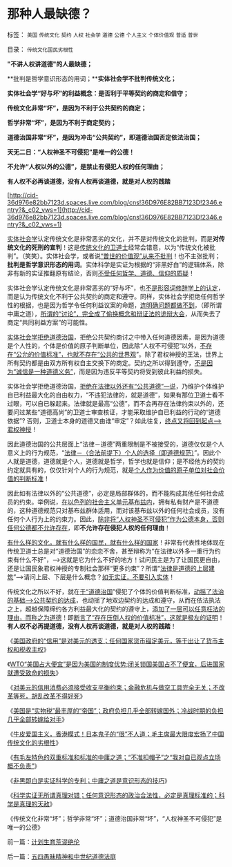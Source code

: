 # 那种人最缺德？

标签： `美国` `传统文化` `契约` `人权` `社会学` `道德` `公德` `个人主义` `个体价值观` `普适` `普世` 

目录： `传统文化国民劣根性`

**"不讲人权讲道德"的人最缺德；**

**批判是哲学意识形态的用词；****实体社会学不批判传统文化；**

**实体社会学“好与坏”的利益概念：是否利于平等契约的商定和信守；**

**传统文化非常“坏”，是因为不利于公共契约的商定；**

**哲学非常“坏”，是因为不利于商定契约；**

**道德治国非常“坏”，是因为冲击“公共契约”，即道德治国否定依法治国；**

**天无二日：“人权神圣不可侵犯”是唯一的公德！**

**不允许“人权以外的公德”，是禁止有侵犯人权的任何理由；**

**有人权不必再谈道德，没有人权再谈道德，就是对人权的践踏**

[http://cid-36d976e82bb7123d.spaces.live.com/blog/cns!36D976E82BB7123D!2346.entry?&_c02_vws=1](http://cid-36d976e82bb7123d.spaces.live.com/blog/cns!36D976E82BB7123D!2346.entry?&_c02_vws=1)

[实体社会学](../../../2009/11/16/解释人权的自然科学和人权解释的经济学.md)认定传统文化是非常恶劣的文化，并不是对传统文化的批判，而是**对传统文化的死刑的宣判**！这是[传统文化的卫道士](../../../2010/10/13/在左右意识形态中难以自拨的进步分子.md)经常会错意，以为“传统文化被批判”。（笑笑）。实体社会学，或者说[“普世的价值观”从来不批判](../../../2009/11/16/科学，进化论和普世价值观.md)！也不主张批判；**批判是哲学意识形态的用词**。实体科学是实证为根据的“非黑好白”的逻辑体系，除非有新的实证推翻原有结论，否则[不受任何哲学、道德、信仰的质疑](../../../2009/11/27/个人信仰请止于个人“私”之边界.md)！

实体社会学认定传统文化是非常恶劣的“好与坏”，也[不是形容词修辞学上的认定](../../../2010/10/16/汉语是修辞表意语言，最适合道德口水仗.md)，而是认为传统文化不利于公共契约的商定和遵守。同样，实体社会学拒绝任何哲学性的根据，也是因为哲学令任何利益议案的命题，[连明确问题都做不到](../../../2009/5/22/“实”未必为实证，认识对象角色的主谓宾.md)，（即所谓中庸之道），[所谓的“讨论”，完全成了偷换概念和辩证法的诡辩大会](../../../2010/5/4/中国不缺信仰，中国缺乏名词解释.md)，从而失去了商定“共同利益方案”的可能性。

[实体社会学拒绝道德治国](http://darthvad.blog.sohu.com/133552226.html)，拒绝公共契约商讨之中带入任何道德因素，是因为道德是个人性的，个体是价值的原子判断单位，因此除“人权不可侵犯”以外，[不存在“公允的价值标准”，也就不存在“公共的世界观](../../../2011/1/6/“均衡经济学”是伪科学，租值和租值耗散.md)”。除了君权神授的王法，世界上所有契约都是由双方所有权自主交换下的商定。契约之所以得到遵守，[不是因为“诚信是一种道德义务”](../../../2010/7/31/诚信是契约社会的产物;任何人没有“诚信”的义务.md)，而是因为违反平等契约将受到彼此利益的损失。

实体社会学拒绝道德治国，[拒绝在法律以外还有“公共道德”一说](../../../2009/8/23/为什么“世风日下，人心不古”？.md)，乃维护个体维护自已利益最大化的自由权力，“不违犯法律的，就是道德”，如果有那位卫道士看不过眼，可以自已躲起来。法律就是最高“公德”，而不会再存在法律约束以外的，还要问过某些“道德高尚”的卫道士审查核证，才能采取维护自已利益的行动的“道德依据”?
否则，卫道士本身的道德又由谁“审定”？如此往复，[终点又将回到起点——>君权神授](../../../2011/1/8/君权神授的道德及基督教和孟子.md)！

因此道德治国的公共层面上“法律－道德”两重限制是不被接受的，道德仅仅是个人意义上的行为规范，“[法律－（合法前提下）个人的选择（即道德规范）](http://hi.baidu.com/darthchn/blog/item/5d69703c59ef96c89f3d62f5.html)”。因此个人就是道德，道德就是个人，道德就是哲学，哲学也就是信仰；是不经他方的契约约定就具有的，仅仅针对个人的行为规范，就是[个人作为价值的原子单位对社会价值的判断标准](../../../2010/1/21/人权是价值判断的原子单位.md)！

因此如有法律以外的“公共道德”，必定是局部群体的，而不能构成其他任何社会成员的约束。举例说，[在以色列的社会主义单元基布兹内](../../../2009/6/25/社会主义生产实践和马恩主义的社会军事化色彩.md)，拥有私有财产是不道德的，这种道德规范只对基布兹群体适用，而对该基布兹以外的任何社会成员，没有任何个人行为上的约束力。因此，[除非将“人权神圣不可侵犯”作为公德本身，否则任何公德都不允许存在](../../../2010/10/16/为什么要依法治国？为什么意识形态需要权威？.md)，即**不允许存在侵犯人权的任何理由**！

[有什么样的文化，就有什么样的国民，就有什么样的国家](../../../2010/3/3/《大义觉迷录》监督舆论.md)！非常有代表性地体现在传统卫道士总是对“道德治国”的恋恋不舍，甚至辩称为“在法律以外多一重行为约束有什么不好”，——>这就是它为什么不好的地方！试问民主是为了让国民更自由，还是让国民象君权神授的专制社会那样“更多约束”？所谓“[法律是道德的上层建筑](../../../2007/9/30/民主就是与民约法；法律并不是道德的上层建筑.md)”——>请问上层、下层是什么概念？[如无实证，不要引入实体](../../../2010/10/22/什么是实体法学？什么是意识形态的正义法？.md)！

传统文化之所以不好，就在[于“道德治国](../../../2010/9/10/中国唯利是图的人太少了.md)”侵犯了个体的价值判断标准，[动摇了法治的基础——>公共契约的达成](../../../2010/9/3/只有个人主义才是市场经济.md)，也动摇了地双边契约的达成和遵守，从而在依法执法之上，超越保障缔约各方利益最大化的契约的遵守上，[添加了一层可以任意枉法的理由，而称之为道德](../../../2009/8/24/中庸枉法,惩善扬恶,坏事做尽.md)！即[断言了“存在压倒人权的价值标准”，这就是极左的证明](../../../2009/11/12/别人的人权也是人权.md)！**有人权不必再提道德，没有人权再谈道德，就是对人权的践踏**！

《[美国政府的“信用”是对美元的透支；任何国家货币锚定美元，等于出让了货币主权和税收主权](../../../2011/1/20/汇率本质上是制度优劣，拒绝市场经济只能低汇率.md)》

《[WTO“美国占大便宜”是因为美国的制度优势;闭关锁国美国占不了便宜，后进国家就遭受致命的损失](../../../2011/1/20/富美国买生活品，穷中国买奢侈品.md)》

《[对美元的信用消费必须接受收支平衡约束；金融危机与做空工具完全无关；不改革等死，胡乱改革不得好死](../../../2011/1/21/美元滥发，透支和屯积的被约束.md)》

《[美国是“实物税”最丰厚的“帝国”；政府负担几乎全部转嫁国外；冷战时期的负担几乎全部转嫁给对手](../../../2011/1/21/美国是有史以来最有油水的“帝国”.md)》

《[牛皮爱国主义，香港模式！日本鬼子的“很”不人道；毛主席最大限度宏扬了中国传统文化的劣根性](../../../2011/1/21/香港模式和日本鬼子“人肉开采”.md)》

《[有毛左特色的双重标准和标准的中庸之道；“不准扣帽子”之“我对自已观点立场概不负责”](../../../2011/1/22/传统知识分子对自已观点概不负责.md)》

《[非黑即白是实证科学的专利；中庸之道是意识形态的技巧](../../../2011/1/22/非黑即白的科学和中庸的意识形态.md)》

《[科学实证无所谓真理对错；任何意识形态的政治合法性，必定是真理标准的；科学是真理的天敌](../../../2011/1/22/科学是真理的天敌,实证无所谓真理.md)》

《传统文化非常“坏”；哲学非常“坏”；道德治国非常“坏”，“人权神圣不可侵犯”是唯一的公德》

前一篇：[计划生育荒谬绝伦](../../../2011/1/22/计划生育荒谬绝伦.md)

后一篇：[五四愚昧精神和中世纪道德法庭](../../../2011/1/23/五四愚昧精神和中世纪道德法庭.md)